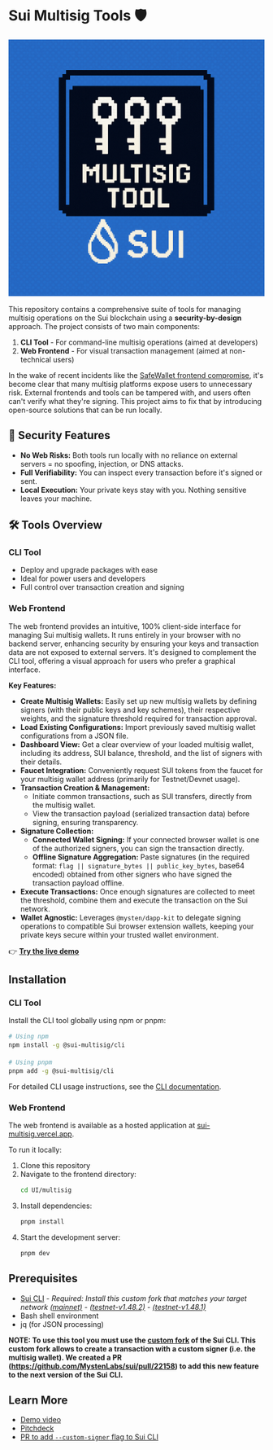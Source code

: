 # Sui Multisig Tools 🛡️

![logo](/assets/logo.png)

This repository contains a comprehensive suite of tools for managing multisig operations on the Sui blockchain using a **security-by-design** approach. The project consists of two main components:

1. **CLI Tool** - For command-line multisig operations (aimed at developers)
2. **Web Frontend** - For visual transaction management (aimed at non-technical users)

In the wake of recent incidents like the [SafeWallet frontend compromise](https://x.com/safe/status/1894768522720350673), it's become clear that many multisig platforms expose users to unnecessary risk. External frontends and tools can be tampered with, and users often can't verify what they're signing. This project aims to fix that by introducing open-source solutions that can be run locally.

## 🔐 Security Features

- **No Web Risks:** Both tools run locally with no reliance on external servers = no spoofing, injection, or DNS attacks.
- **Full Verifiability:** You can inspect every transaction before it's signed or sent.
- **Local Execution:** Your private keys stay with you. Nothing sensitive leaves your machine.

## 🛠️ Tools Overview

### CLI Tool
- Deploy and upgrade packages with ease
- Ideal for power users and developers
- Full control over transaction creation and signing

### Web Frontend
The web frontend provides an intuitive, 100% client-side interface for managing Sui multisig wallets. It runs entirely in your browser with no backend server, enhancing security by ensuring your keys and transaction data are not exposed to external servers. It's designed to complement the CLI tool, offering a visual approach for users who prefer a graphical interface.

**Key Features:**
- **Create Multisig Wallets:** Easily set up new multisig wallets by defining signers (with their public keys and key schemes), their respective weights, and the signature threshold required for transaction approval.
- **Load Existing Configurations:** Import previously saved multisig wallet configurations from a JSON file.
- **Dashboard View:** Get a clear overview of your loaded multisig wallet, including its address, SUI balance, threshold, and the list of signers with their details.
- **Faucet Integration:** Conveniently request SUI tokens from the faucet for your multisig wallet address (primarily for Testnet/Devnet usage).
- **Transaction Creation & Management:**
    - Initiate common transactions, such as SUI transfers, directly from the multisig wallet.
    - View the transaction payload (serialized transaction data) before signing, ensuring transparency.
- **Signature Collection:**
    - **Connected Wallet Signing:** If your connected browser wallet is one of the authorized signers, you can sign the transaction directly.
    - **Offline Signature Aggregation:** Paste signatures (in the required format: `flag || signature_bytes || public_key_bytes`, base64 encoded) obtained from other signers who have signed the transaction payload offline.
- **Execute Transactions:** Once enough signatures are collected to meet the threshold, combine them and execute the transaction on the Sui network.
- **Wallet Agnostic:** Leverages `@mysten/dapp-kit` to delegate signing operations to compatible Sui browser extension wallets, keeping your private keys secure within your trusted wallet environment.

👉 **[Try the live demo](https://sui-multisig.vercel.app/)**

## Installation

### CLI Tool

Install the CLI tool globally using npm or pnpm:

```bash
# Using npm
npm install -g @sui-multisig/cli

# Using pnpm
pnpm add -g @sui-multisig/cli
```

For detailed CLI usage instructions, see the [CLI documentation](cli/README.md).

### Web Frontend

The web frontend is available as a hosted application at [sui-multisig.vercel.app](https://sui-multisig.vercel.app/).

To run it locally:

1. Clone this repository
2. Navigate to the frontend directory:
   ```bash
   cd UI/multisig
   ```
3. Install dependencies:
   ```bash
   pnpm install
   ```
4. Start the development server:
   ```bash
   pnpm dev
   ```

## Prerequisites

- [Sui CLI](https://docs.sui.io/references/cli/client) - *Required: Install this custom fork that matches your target network [ (mainnet)](https://github.com/arjanjohan/sui/tree/custom-signer) - [(testnet-v1.48.2)](https://github.com/arjanjohan/sui/tree/custom-signer-testnet) - [(testnet-v1.48.1)](https://github.com/arjanjohan/sui/tree/custom-signer-testnet-v1.48.1)*
- Bash shell environment
- jq (for JSON processing)

__NOTE: To use this tool you must use the [custom fork](https://github.com/arjanjohan/sui/tree/custom-signer) of the Sui CLI. This custom fork allows to create a transaction with a custom signer (i.e. the multisig wallet). We created a PR (https://github.com/MystenLabs/sui/pull/22158) to add this new feature to the next version of the Sui CLI.__

## Learn More

- [Demo video](https://youtu.be/GX_vhvUv8ks)
- [Pitchdeck](https://docs.google.com/presentation/d/1h-x2YUOr8FiCrCc1weWM6xX1A-5ekZF8Z5Fn9xboOUE/edit?usp=sharing)
- [PR to add `--custom-signer` flag to Sui CLI](https://github.com/MystenLabs/sui/pull/22158)